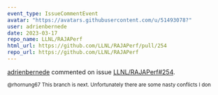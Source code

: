 ```yaml
---
event_type: IssueCommentEvent
avatar: "https://avatars.githubusercontent.com/u/51493078?"
user: adrienbernede
date: 2023-03-17
repo_name: LLNL/RAJAPerf
html_url: https://github.com/LLNL/RAJAPerf/pull/254
repo_url: https://github.com/LLNL/RAJAPerf
---
```


<a href='https://github.com/adrienbernede' target='_blank'>adrienbernede</a> commented on issue <a href='https://github.com/LLNL/RAJAPerf/pull/254' target='_blank'>LLNL/RAJAPerf#254</a>.

<small>@rhornung67 This branch is next. Unfortunately there are some nasty conflicts I don